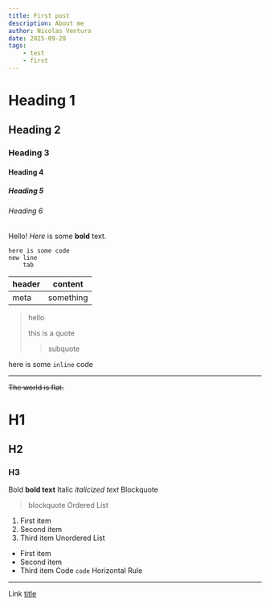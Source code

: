 ```yaml
---
title: First post
description: About me
author: Nicolas Ventura
date: 2025-09-28
tags:
    - test
    - first
---
```

# Heading 1
## Heading 2
### Heading 3
#### Heading 4
##### Heading 5
###### Heading 6

Hello! *Here* is some **bold** text.

```
here is some code
new line
    tab
```

| header | content |
| ------ | ------- |
| meta | something |

> hello
>
> this is a quote
>
>> subquote

here is some `inline` code

---

~~The world is flat.~~

# H1
## H2
### H3
Bold	**bold text**
Italic	*italicized text*
Blockquote
> blockquote
Ordered List
1. First item
2. Second item
3. Third item
Unordered List
- First item
- Second item
- Third item
Code	`code`
Horizontal Rule
---
Link	[title](https://www.example.com)
